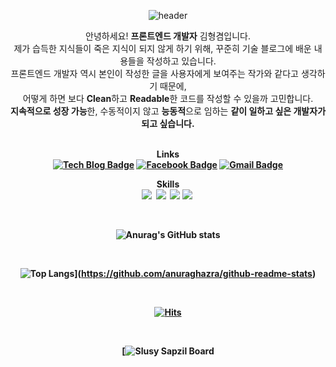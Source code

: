 
<div align="center">

![header](https://capsule-render.vercel.app/api?type=waving&color=timeGradient&animation=scaleIn&height=300&section=header&text=Kyeom%20&fontSize=90)


안녕하세요! <b>프론트엔드 개발자</b> 김형겸입니다. <br/>
제가 습득한 지식들이 죽은 지식이 되지 않게 하기 위해, 꾸준히 기술 블로그에 배운 내용들을 작성하고 있습니다. <br/>
프론트엔드 개발자 역시 본인이 작성한 글을 사용자에게 보여주는 작가와 같다고 생각하기 때문에, <br/>
어떻게 하면 보다 <b>Clean</b>하고 <b>Readable</b>한 코드를 작성할 수 있을까 고민합니다. <br/>
<b>지속적으로 성장 가능</b>한, 수동적이지 않고 <b>능동적</b>으로 임하는 <b>같이 일하고 싶은 개발자<b/>가 되고 싶습니다.
<br/>
<br/>

<b> Links </b> <br/>
[![Tech Blog Badge](http://img.shields.io/badge/-Tech%20blog-black?style=flat-square&logo=github&link=https://velog.io/@hang_kem_0531)](https://velog.io/@hang_kem_0531)        [![Facebook Badge](https://img.shields.io/badge/facebook-1877f2?style=flat-square&logo=facebook&logoColor=white&link=https://www.facebook.com/profile.php?id=100007335764590)](https://www.facebook.com/profile.php?id=100007335764590) [![Gmail Badge](https://img.shields.io/badge/Gmail-d14836?style=flat-square&logo=Gmail&logoColor=white&link=mailto:goww1357@gmail.com)](mailto:goww1357@gmail.com)

<b> Skills </b> <br/>
<img src="https://img.shields.io/badge/JavaScript-F7DF1E?style=flat-square&logo=JavaScript&logoColor=FCFCFD"/></a>&nbsp; <img src="https://img.shields.io/badge/CSS-3C82F8?style=flat-square&logo=CSS3&logoColor=FCFCFD"/></a>&nbsp; <img src="https://img.shields.io/badge/HTML-E34F26?style=flat-square&logo=HTML5&logoColor=FCFCFD"/></a>&nbsp;<img src="https://img.shields.io/badge/React-61DAFB?style=flat-square&logo=React&logoColor=FCFCFD"/></a>&nbsp;

<br/>

![Anurag's GitHub stats](https://github-readme-stats.vercel.app/api?username=Kyeom1997&show_icons=true&theme=buefy)

<br/>

![Top Langs](https://github-readme-stats.vercel.app/api/top-langs/?username=Kyeom1997)](https://github.com/anuraghazra/github-readme-stats)

<br/>


[![Hits](https://hits.seeyoufarm.com/api/count/incr/badge.svg?url=https%3A%2F%2Fgithub.com%2FKyeom1997&count_bg=%236996FF&title_bg=%23000000&icon=&icon_color=%23E7E7E7&title=hits&edge_flat=false)](https://hits.seeyoufarm.com)

<br/>

[![Slusy Sapzil Board](https://slusy.io/api/sapzil?userId=30396)

</div>
